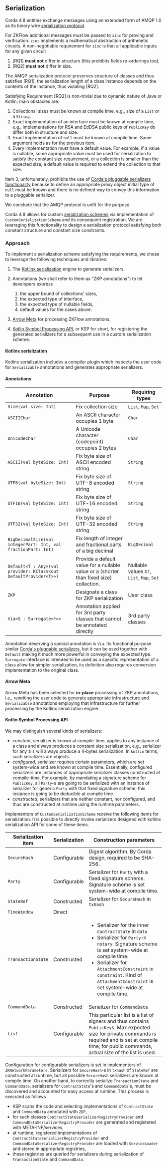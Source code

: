 ## Serialization

Corda 4.8 entities exchange messages using an extended form of AMQP 1.0 as its binary wire [serialization protocol](serde48).

For ZKFlow additional messages must be passed to `zinc` for proving and verification. `zinc` implements a mathematical
abstraction of arithmetic circuits. A non-negotiable requirement for `zinc` is that all applicable inputs for any given circuit
1. [RQ1] **must not** differ in structure (this prohibits fields re-orderings too),
2. [RQ2] **must not** differ in size.

The AMQP serialization protocol preserves structure of classes and thus satisfies [RQ1],
the serialization length of a class instance depends on the contents of the instance, thus violating [RQ2]. 

Satisfying Requirement [RQ2] is non-trivial due to dynamic nature of Java or Kotlin; main obstacles are:
1. Collections' sizes must be known at compile time, e.g., size of a `List` or a `String`.
2. Exact implementation of an interface must be known at compile time, e.g., implementations for RSA and EdDSA public 
keys of `PublicKey` do differ both in structure and size.
3. Exact implementation of `null` must be known at compile time. Same argument holds as for the previous item.  
4. Every implementation must have a default value. For example, if a value is nullable, some appropriate value must be used
for serialization to satisfy the constant size requirement, or a collection is smaller than the expected size, a default
value is required to extend the collection to that size.

Item 3, unfortunately, prohibits the use of [Corda's pluggable serializers functionality](pluggable_serializers) because to define
an appropriate proxy object initial type of `null` must be known and there is no defined way to convey this information
to a pluggable serializer.

We conclude that the AMQP protocol is unfit for the purpose.

Corda 4.8 allows for custom [serialization schemes](custom_serde) via implementation of `CustomSerializationScheme` and
its consequent registration. We are leveraging this functionality to design a serialization protocol satisfying both
constant structure and constant size constraints.

### Approach
To implement a serialization scheme satisfying the requirements, we chose to leverage the following techniques and 
libraries:
1. The [Kotlinx serialization](kotlinx-serde) engine to generate serializers.

2. Annotations (we shall refer to them as "ZKP annotations") to let developers express 
   1. the upper bound of collections' sizes,
   2. the expected type of interface,
   3. the expected type of nullable fields,
   4. default values for the cases above.
   
3. [Arrow Meta](arrow-meta) for processing ZKFlow annotations.

4. [Kotlin Symbol Processing API](ksp-api), or KSP for short, for registering the generated serializers for a subsequent
use in a custom serialization scheme.

#### Kotlinx serialization
Kotlinx serialization includes a compiler plugin which inspects the user code for `Serializable` annotations 
and generates appropriate serializers.

#### Annotations

| Annotation                                                       | Purpose                                                                                 | Requiring types                            |
|------------------------------------------------------------------|-----------------------------------------------------------------------------------------|--------------------------------------------|
| `Size(val size: Int)`                                            | Fix collection size                                                                     | `List`, `Map`, `Set`                       |
| `ASCIIChar`                                                      | An ASCII character occupies 1 byte                                                      | `Char`                                     |
| `UnicodeChar`                                                    | A Unicode character (codepoint) occupies 2 bytes                                        | `Char`                                     |
| `ASCII(val byteSize: Int)`                                       | Fix byte size of ASCII encoded string                                                   | `String`                                   |
| `UTF8(val byteSize: Int)`                                        | Fix byte size of UTF-8 encoded string                                                   | `String`                                   |
| `UTF16(val byteSize: Int)`                                       | Fix byte size of UTF-16 encoded string                                                  | `String`                                   |
| `UTF32(val byteSize: Int)`                                       | Fix byte size of UTF-32 encoded string                                                  | `String`                                   |
| `BigDecimalSize(val integerPart: Int, val fractionPart: Int)`    | Fix length of integer and fractional parts of a big decimal                             | `BigDecimal`                               |
| `Default<T : Any>(val provider: KClass<out DefaultProvider<T>>)` | Provide a default value for a nullable value or a (shorter than fixed size) collection. | Nullable values `X?`, `List`, `Map`, `Set` |
| `ZKP`                                                            | Designate a class for ZKP serialization                                                 | User class                                 |
| `Via<S : Surrogate<*>>`                                          | Annotation applied for 3rd party classes that cannot be annotated directly              | 3rd party classes                          | 

Annotation deserving a special annotation is `Via`. Its functional purpose similar [Corda's pluggable serializers](pluggable_serializers),
but it can be used together with `Default` making it much more powerful in conveying the expected type.
`Surrogate` interface is intended to be used as a specific representation of a class allow for simpler serialization,
its definition also requires conversion implementation to the original class.

#### Arrow Meta
Arrow Meta has been selected for **in-place** processing of ZKP annotations, i.e., rewriting the user code to generate
appropriate infrastructure and `Serializable` annotations employing that infrastructure for further processing by the
Kotlinx serialization engine.

#### Kotlin Symbol Processing API
We may distinguish several kinds of serializers: 
* *constant*, serializer is known at compile-time, applies to any instance of a class and always produces a constant size
serialization, e.g., serializer for any `Int` will always produce a 4-bytes serialization. 
In `kotlin` terms, such serializers are objects.
* *configured*, serializer requires certain parameters, which are set system-wide and are known at compile time. Essentially,
configured serializers are instances of appropriate serializer classes constructed at compile-time. For example, by mandating
a signature scheme for `PublicKey`, all `Party`-s are going to be serialized with an instance of serializer for generic
`Party` with that fixed signature scheme; this instance is going to be deducible at compile time.
* *constructed*, serializers that are neither constant, nor configured, and thus are constructed at runtime using the runtime parameters.

Implementors of `CustomSerializationScheme` receive the following items for serialization. 
It is possible to directly invoke serializers designed with kotlinx serialization API for some of these items.

| Serialization item | Serialization | Construction parameters                                                                                                                                                                                                                                                                                 |
|--------------------|---------------|---------------------------------------------------------------------------------------------------------------------------------------------------------------------------------------------------------------------------------------------------------------------------------------------------------|
| `SecureHash`       | Configurable  | Digest algorithm. By Corda design, required to be SHA-256.                                                                                                                                                                                                                                              |
| `Party`            | Configurable  | Serializer for `Party` with a fixed signature scheme.<br/>Signature scheme is set system-wide at compile time.                                                                                                                                                                                          | 
| `StateRef`         | Constructed   | Serializer for `SecureHash` in `txhash`                                                                                                                                                                                                                                                                 |
| `TimeWindow`       | Direct        |                                                                                                                                                                                                                                                                                                         |
| `TransactionState` | Constructed   | <ul><li>Serializer for the inner `ContractState` in `data`</li><li>Serializer for `Party` in `notary`. Signature scheme is set system-wide at compile time.</li><li>Serializer for `AttachmentConstraint` in `constraint`. Kind of `AttachmentConstraint` is set system-wide at compile time.</li></ul> |
| `CommandData`      | Constructed   | Serializer for `CommandData`                                                                                                                                                                                                                                                                            |
| `List`             | Configurable  | This particular list is a list of signers and thus contains `PublicKey`s. Max expected size for private commands is required and is set at compile time; for public commands, actual size of the list is used.                                                                                          |

Configuration for configurable serializers is set in implementors of `ZKNetworkParameters`.
Serializers for `SecureHash`-s in `txhash` of `StateRef` are constructed at runtime, but all possible 
`SecureHash` serializers are known at compile time. On another hand, to correctly serialize `TransactionState`
and `CommandData`, serializers for `ContractState`'s and `CommandData`'s, must be discovered and accounted for easy
access at runtime. This process is executed as follows
* KSP scans the code and selecting implementations of `ContractState` and `CommandData` annotated with `ZKP`,
* for such classes `ContractStateSerializerRegistryProvider` and `CommandDataSerializerRegistryProvider` are generated
and registered with META-INF/services,
* at runtime, registered implementations of `ContractStateSerializerRegistryProvider` and `CommandDataSerializerRegistryProvider`
are loaded with `ServiceLoader` and stored in appropriate registries,
* these registries are queried for serializers during serialization of `TransactionState` and `CommandData`.

[serde48]: https://docs.r3.com/en/platform/corda/4.8/enterprise/serialization.html
[pluggable_serializers]: https://docs.r3.com/en/platform/corda/4.8/open-source/cordapp-custom-serializers.html
[custom_serde]: https://docs.r3.com/en/api-ref/corda/4.8/open-source/kotlin/corda/net.corda.core.serialization/-custom-serialization-scheme/deserialize.html
[kotlinx-serde]: https://github.com/Kotlin/kotlinx.serialization
[arrow-meta]: https://github.com/arrow-kt/arrow-meta
[ksp-api]: https://github.com/google/ksp